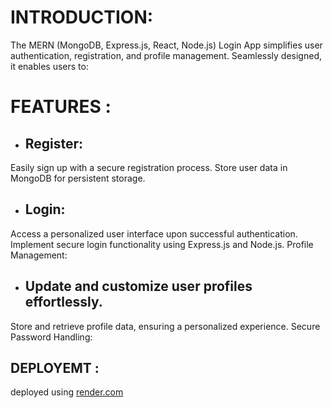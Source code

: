 # INTRODUCTION:
The MERN (MongoDB, Express.js, React, Node.js) Login App simplifies user authentication, registration, and profile management. Seamlessly designed, it enables users to:

# FEATURES :

- ## Register:

Easily sign up with a secure registration process.
Store user data in MongoDB for persistent storage.

- ## Login:

Access a personalized user interface upon successful authentication.
Implement secure login functionality using Express.js and Node.js.
Profile Management:

- ## Update and customize user profiles effortlessly.
Store and retrieve profile data, ensuring a personalized experience.
Secure Password Handling:


## DEPLOYEMT :
deployed using [render.com](https://dashboard.render.com/)
